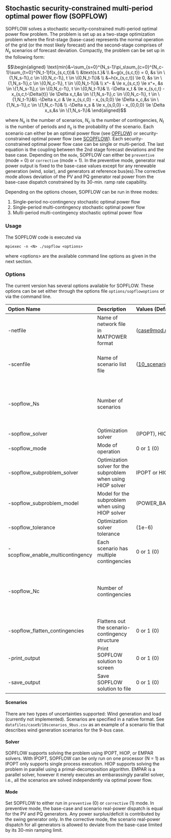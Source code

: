 ## Stochastic security-constrained multi-period optimal power flow (SOPFLOW)
SOPFLOW solves a stochastic security-constrained multi-period optimal power flow problem. The problem is set up as a two-stage optimization problem where the first-stage (base-case) represents the normal operation of the grid (or the most likely forecast) and the second-stage comprises of $`N_s`$ scenarios of forecast deviation. Compactly, the problem can be set up in the following form:

```math
\begin{aligned}
\text{min}&~\sum_{s=0}^{N_s-1}\pi_s\sum_{c=0}^{N_c-1}\sum_{t=0}^{N_t-1}f(x_{s,c,t})& \\
&\text{s.t.}& \\
&~g(x_{s,c,t}) = 0,                                        &s \in \{1,N_s-1\},c \in \{0,N_c-1\}, t \in \{0,N_t-1\}& \\
&~h(x_{s,c,t}) \le 0,                                      &s \in \{1,N_s-1\},c \in \{0,N_c-1\}, t \in \{0,N_t-1\}& \\
x^- & \le x_{s,c,t} \le x^+,                               &s \in \{1,N_s-1\},c \in \{0,N_c-1\}, t \in \{0,N_t-1\}& \\
-\Delta x_t & \le x_{s,c,t} - x_{s,c,t-\Delta{t}} \le \Delta x_t,&s \in \{1,N_s-1\},c \in \{0,N_c-1\}, t \in \{1,N_t-1\}&\\
-\Delta x_c & \le x_{s,c,0} - x_{s,0,0} \le \Delta x_c,&s \in \{1,N_s-1\},c \in \{1,N_c-1\}& \\
-\Delta x_s & \le x_{s,0,0} - x_{0,0,0} \le \Delta x_s,&s \in \{1,N_s-1\}&
\end{aligned}
```

where $`N_s`$ is the number of scenarios, $`N_c`$ is the number of contingencies, $`N_t`$ is the number of periods and $`\pi_s`$ is the probability of the scenario. Each scenario can either be an optimal power flow (see [OPFLOW](opflow.md)) or security-constrained optimal power flow (see [SCOPFLOW](scopflow.md)). Each security-constrained optimal power flow case can be single or multi-period. The last equation is the coupling between the 2nd stage forecast deviations and the base case. Depending on the `mode`, SOPFLOW can either be `preventive` (mode = 0) or `corrective` (mode = 1). In the preventive mode, generator real power output is fixed to the base-case values except for any renewable generation (wind, solar), and generators at reference bus(es).The corrective mode allows deviation of the PV and PQ generator real power from the base-case dispatch constrained by its 30-min. ramp rate capability.

Depending on the options chosen, SOPFLOW can be run in three modes:
1. Single-period no-contingency stochastic optimal power flow
1. Single-period multi-contingency stochastic optimal power flow
1. Multi-period multi-contingency stochastic optimal power flow

### Usage
The SOPFLOW code is executed via
```
mpiexec -n <N> ./sopflow <options>
```
where \<options\> are the available command line options as given in the next section.

### Options
The current version has several options available for SOPFLOW. These options can be set either through the options file `options/sopflowoptions` or via the command line.

|  Option Name | Description | Values (Default value) | Compatibility |
|:-----|:----|:-----|:-----|
|-netfile| Name of network file in MATPOWER format| ([case9mod.m](../../datafiles/case9/case9mod.m))|  4096 characters max. |
|-scenfile| Name of scenario list file | ([10_scenarios_9bus.csv](../../datafiles/case9/10scenarios_9bus.csv)) | 4096 characters max. Uses a native format for describing scenarios. See [10_scenarios_9bus.csv](../../datafiles/case9/10scenarios_9bus.csv)|
|-sopflow_Ns | Number of scenarios || With this option set, SOPFLOW will only pick up the first Ns scenarios in the scenario file. To select all scenarios, use `Ns = -1` |
|-sopflow_solver | Optimization solver | (IPOPT), HIOP, or EMPAR | See the note below on solvers |
|-sopflow_mode | Mode of operation | 0 or 1 (0) | See the note below on mode of operation |
|-sopflow_subproblem_solver | Optimization solver for the subproblem when using HIOP solver| IPOPT or HIOP (IPOPT) | See [opflow](opflow.md) page for description of solvers |
|-sopflow_subproblem_model | Model for the subproblem when using HIOP solver| (POWER_BALANCE_POLAR) | See [opflow](opflow.md) page for available models |
|-sopflow_tolerance|Optimization solver tolerance | (1e-6) | All solvers |
|-scopflow_enable_multicontingency | Each scenario has multiple contingencies | 0 or 1 (0)| |
|-sopflow_Nc | Number of contingencies || With this option set, SOPFLOW will only pick up the first Nc contingencies in the contingency file. To select all contingencies, use `Nc = -1` |
|-sopflow_flatten_contingencies | Flattens out the scenario-contingency structure |0 or 1 (0)| Only used when multi-contingency is enabled |
|-print_output| Print SOPFLOW solution to screen| 0 or 1 (0)| All solvers |
|-save_output| Save SOPFLOW solution to file | 0 or 1 (0)| All solvers. Saves solution for each scenario. |

#### Scenarios
There are two types of uncertainties supported: Wind generation and load (currently not implemented).
Scenarios are specified in a native format. See `datafiles/case9/10scenarios_9bus.csv` as an example of a scenario file that describes wind generation scenarios for the 9-bus case.

#### Solver
SOPFLOW supports solving the problem using IPOPT, HiOP, or EMPAR solvers. With IPOPT, SOPFLOW can be only run on one processor (N = 1) as IPOPT only supports single process execution. HIOP supports solving the problem in parallel using a primal-decomposition algorithm. EMPAR is a parallel solver, however it merely executes an embarassingly parallel solver, i.e., all the scenarios are solved independently via optimal power flow.

#### Mode 
Set SOPFLOW to either run in `preventive` (0) or `corrective` (1) mode. In preventive mode, the base-case and scenario real-power dispatch is equal for the PV and PQ generators. Any power surplus/deficit is contributed by the swing generator only. In the corrective mode, the scenario real-power dispatch for all generators is allowed to deviate from the base-case limited by its 30-min ramping limit.